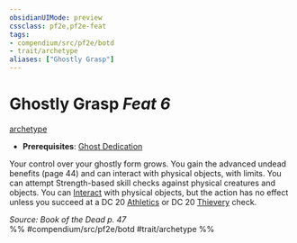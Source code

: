 ```yaml
---
obsidianUIMode: preview
cssclass: pf2e,pf2e-feat
tags:
- compendium/src/pf2e/botd
- trait/archetype
aliases: ["Ghostly Grasp"]
---
```

# Ghostly Grasp  *Feat 6*  
[archetype](../../rules/traits/archetype.md)  

- **Prerequisites**: [Ghost Dedication](ghost-dedication-botd.md)

Your control over your ghostly form grows. You gain the advanced undead benefits (page 44) and can interact with physical objects, with limits. You can attempt Strength-based skill checks against physical creatures and objects. You can [Interact](../../rules/actions/interact.md) with physical objects, but the action has no effect unless you succeed at a DC 20 [Athletics](../skills.md#Athletics) or DC 20 [Thievery](../skills.md#Thievery) check.

*Source: Book of the Dead p. 47*  
%% #compendium/src/pf2e/botd #trait/archetype %%